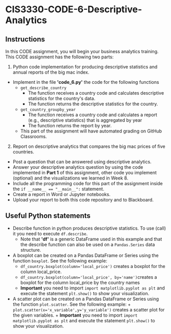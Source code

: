 # CIS3330-CODE-6-Descriptive-Analytics
## Instructions

In this CODE assignment, you will begin your business analytics training. This CODE assignment has the following two parts:

1. Python code implementation for producing descriptive statistics and annual reports of the big mac index.
  + Implement in the file **'code_6.py'** the code for the following functions
    + `get_describe_country`
      * The function receives a country code and calculates descriptive statistics for the country's data.
      * The function returns the descriptive statistics for the country.
    + `get_country_groupby_year`
      * The function receives a country code and calculates a report (e.g., descriptive statistics) that is aggregated by year
      * The function returns the report by year.
    + This part of the assignment will have automated grading on GitHub Classrooms.
2. Report on descriptive analytics that compares the big mac prices of five countries.
  + Post a question that can be answered using descriptive analytics.
  + Answer your descriptive analytics question by using the code implemented in **Part 1** of this assignment, other code you implement (optional) and the visualizations we learned in Week 8.
  + Include all the programming code for this part of the assignment inside the `if __name__ == "__main__":` statement.
  + Create a report in Word or Jupyter notebooks.
  + Upload your report to both this code repository and to Blackboard.

  ## Useful Python statements

  * Describe function in python produces descriptive statistics. To use (call) it you need to execute `df.describe`. 
    + Note that **'df'** is a generic DataFrame used in this example and that the describe function can also be used on a `Pandas.Series` data structure.
  * A boxplot can be created on a Pandas DataFrame or Series using the function `boxplot`. See the following example:
    + `df_country.boxplot(column='local_price')` creates a boxplot for the column local_price.
    + `df_country.boxplot(column='local_price', by='name')`creates a boxplot for the column local_price by the country names
    + **Important** you need to import `import matplotlib.pyplot as plt` and execute the statement `plt.show()` to show your visualization.
   * A scatter plot can be created on a Pandas DataFrame or Series using the function `plot.scatter`. See the following example:
    + `plot.scatter(x='x_variable',y='y_variable')` creates a scatter plot for the given variables.
    + **Important** you need to import `import matplotlib.pyplot as plt` and execute the statement `plt.show()` to show your visualization.
 
